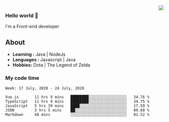 <img align='right' src="https://github-readme-stats.vercel.app/api?username=jumodada&show_icons=true">

### Hello world 👋

I'm a Front-end developer 
    
## About
-  **Learning :** Java | NodeJs
-  **Languages :** Javascript | Java
-  **Hobbies:** Dota | The Legend of Zelda

### My code time

<!--START_SECTION:waka-->
```text
Week: 17 July, 2020 - 24 July, 2020

Vue.js       11 hrs 9 mins   ████████░░░░░░░░░░░░░░░░░   34.76 % 
TypeScript   11 hrs 9 mins   ████████░░░░░░░░░░░░░░░░░   34.75 % 
JavaScript   5 hrs 39 mins   ████░░░░░░░░░░░░░░░░░░░░░   17.59 % 
JSON         3 hrs 5 mins    ██░░░░░░░░░░░░░░░░░░░░░░░   09.60 % 
Markdown     48 mins         ░░░░░░░░░░░░░░░░░░░░░░░░░   02.52 %
```
<!--END_SECTION:waka-->
